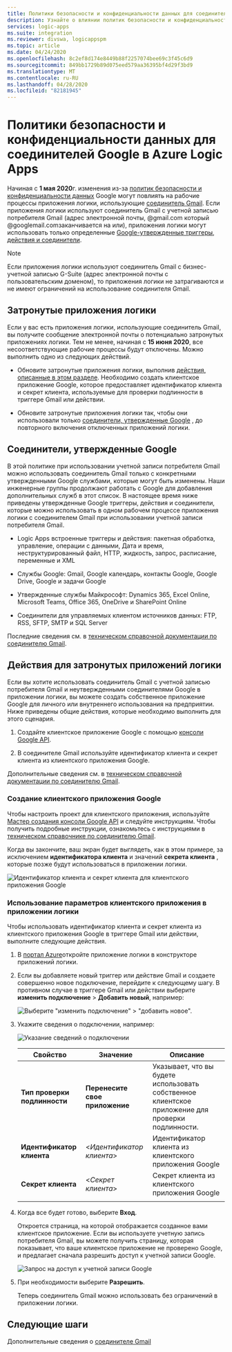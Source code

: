 ```yaml
---
title: Политики безопасности и конфиденциальности данных для соединителей Google
description: Узнайте о влиянии политик безопасности и конфиденциальности Google на соединители Google, например Gmail, в Azure Logic Apps
services: logic-apps
ms.suite: integration
ms.reviewer: divswa, logicappspm
ms.topic: article
ms.date: 04/24/2020
ms.openlocfilehash: 8c2ef8d174e8449b88f2257074bee69c3f45c6d9
ms.sourcegitcommit: 849bb1729b89d075eed579aa36395bf4d29f3bd9
ms.translationtype: MT
ms.contentlocale: ru-RU
ms.lasthandoff: 04/28/2020
ms.locfileid: "82181945"
---
```

# <a name="data-security-and-privacy-policies-for-google-connectors-in-azure-logic-apps"></a>Политики безопасности и конфиденциальности данных для соединителей Google в Azure Logic Apps

Начиная с **1 мая 2020**г. изменения из-за [политик безопасности и конфиденциальности данных](https://www.blog.google/technology/safety-security/project-strobe/) Google могут повлиять на рабочие процессы приложения логики, использующие [соединитель Gmail](https://docs.microsoft.com/connectors/gmail/). Если приложения логики используют соединитель Gmail с учетной записью потребителя Gmail (адрес электронной почты, @gmail.com который @googlemail.comзаканчивается на или), приложения логики могут использовать только определенные [Google-утвержденные триггеры, действия и соединители](#approved-connectors). 

> [!NOTE]
> Если приложения логики используют соединитель Gmail с бизнес-учетной записью G-Suite (адрес электронной почты с пользовательским доменом), то приложения логики не затрагиваются и не имеют ограничений на использование соединителя Gmail.

## <a name="affected-logic-apps"></a>Затронутые приложения логики

Если у вас есть приложения логики, использующие соединитель Gmail, вы получите сообщение электронной почты о потенциально затронутых приложениях логики. Тем не менее, начиная с **15 июня 2020**, все несоответствующие рабочие процессы будут отключены. Можно выполнить одно из следующих действий.

* Обновите затронутые приложения логики, выполнив [действия, описанные в этом разделе](#update-affected-workflows). Необходимо создать клиентское приложение Google, которое предоставляет идентификатор клиента и секрет клиента, используемые для проверки подлинности в триггере Gmail или действии.

* Обновите затронутые приложения логики так, чтобы они использовали только [соединители, утвержденные Google](#approved-connectors) , до повторного включения отключенных приложений логики.

<a name="approved-connectors"></a>

## <a name="google-approved-connectors"></a>Соединители, утвержденные Google

В этой политике при использовании учетной записи потребителя Gmail можно использовать соединитель Gmail только с конкретными утвержденными Google службами, которые могут быть изменены. Наши инженерные группы продолжают работать с Google для добавления дополнительных служб в этот список. В настоящее время ниже приведены утвержденные Google триггеры, действия и соединители, которые можно использовать в одном рабочем процессе приложения логики с соединителем Gmail при использовании учетной записи потребителя Gmail.

* Logic Apps встроенные триггеры и действия: пакетная обработка, управление, операции с данными, Дата и время, неструктурированный файл, HTTP, жидкость, запрос, расписание, переменные и XML

* Службы Google: Gmail, Google календарь, контакты Google, Google Drive, Google и задачи Google

* Утвержденные службы Майкрософт: Dynamics 365, Excel Online, Microsoft Teams, Office 365, OneDrive и SharePoint Online

* Соединители для управляемых клиентом источников данных: FTP, RSS, SFTP, SMTP и SQL Server

Последние сведения см. в [техническом справочной документации по соединителю Gmail](https://docs.microsoft.com/connectors/gmail/).

<a name="update-affected-workflows"></a>

## <a name="steps-for-affected-logic-apps"></a>Действия для затронутых приложений логики

Если вы хотите использовать соединитель Gmail с учетной записью потребителя Gmail и неутвержденными соединителями Google в приложении логики, вы можете создать собственное приложение Google для личного или внутреннего использования на предприятии. Ниже приведены общие действия, которые необходимо выполнить для этого сценария.

1. Создайте клиентское приложение Google с помощью [консоли Google API](https://console.developers.google.com).

1. В соединителе Gmail используйте идентификатор клиента и секрет клиента из клиентского приложения Google.

Дополнительные сведения см. в [техническом справочной документации по соединителю Gmail](https://docs.microsoft.com/connectors/gmail/#authentication-and-bring-your-own-application).

### <a name="create-google-client-app"></a>Создание клиентского приложения Google

Чтобы настроить проект для клиентского приложения, используйте [Мастер создания консоли Google API](https://console.developers.google.com/start/api?id=gmail&credential=client_key) и следуйте инструкциям. Чтобы получить подробные инструкции, ознакомьтесь с инструкциями в [техническом справочнике по соединителю Gmail](https://docs.microsoft.com/connectors/gmail/#authentication-and-bring-your-own-application).

Когда вы закончите, ваш экран будет выглядеть, как в этом примере, за исключением **идентификатора клиента** и значений **секрета клиента** , которые позже будут использоваться в приложении логики.

![Идентификатор клиента и секрет клиента для клиентского приложения Google](./media/connectors-google-data-security-privacy-policy/google-api-console.png)

### <a name="use-client-app-settings-in-logic-app"></a>Использование параметров клиентского приложения в приложении логики

Чтобы использовать идентификатор клиента и секрет клиента из клиентского приложения Google в триггере Gmail или действии, выполните следующие действия.

1. В [портал Azure](https://portal.azure.com)откройте приложение логики в конструкторе приложений логики.

1. Если вы добавляете новый триггер или действие Gmail и создаете совершенно новое подключение, перейдите к следующему шагу. В противном случае в триггере Gmail или действии выберите **изменить подключение** > **Добавить новый**, например:

   ![Выберите "изменить подключение" > "добавить новое".](./media/connectors-google-data-security-privacy-policy/change-gmail-connection.png)

1. Укажите сведения о подключении, например:

   ![Указание сведений о подключении](./media/connectors-google-data-security-privacy-policy/authentication-type-bring-your-own.png)

   | Свойство | Значение | Описание |
   |----------|-------|-------------|
   | **Тип проверки подлинности** | **Перенесите свое приложение** | Указывает, что вы будете использовать собственное клиентское приложение для проверки подлинности. |
   | **Идентификатор клиента** | <*Идентификатор клиента*> | Идентификатор клиента из клиентского приложения Google |
   | **Секрет клиента** | <*Секрет клиента*> | Секрет клиента из клиентского приложения Google |
   ||||

1. Когда все будет готово, выберите **Вход**.

   Откроется страница, на которой отображается созданное вами клиентское приложение. Если вы используете учетную запись потребителя Gmail, вы можете получить страницу, которая показывает, что ваше клиентское приложение не проверено Google, и предлагает сначала разрешить доступ к учетной записи Google.

   ![Запрос на доступ к учетной записи Google](./media/connectors-google-data-security-privacy-policy/allow-access-authorized-domain.png)

1. При необходимости выберите **Разрешить**.

   Теперь соединитель Gmail можно использовать без ограничений в приложении логики.

## <a name="next-steps"></a>Следующие шаги

Дополнительные сведения о [соединителе Gmail](https://docs.microsoft.com/connectors/gmail/)
